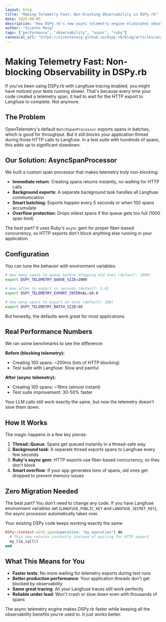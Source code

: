 ```yaml
---
layout: blog
title: "Making Telemetry Fast: Non-blocking Observability in DSPy.rb"
date: 2025-09-05
description: "How DSPy.rb's new async telemetry engine eliminates observability performance bottlenecks"
author: "Vicente Reig"
tags: ["performance", "observability", "async", "ruby"]
canonical_url: "https://vicentereig.github.io/dspy.rb/blog/articles/async-telemetry-optimization/"
---
```


# Making Telemetry Fast: Non-blocking Observability in DSPy.rb

If you've been using DSPy.rb with Langfuse tracing enabled, you might have noticed your tests running slower. That's because every time your code created a telemetry span, it had to wait for the HTTP export to Langfuse to complete. Not anymore.

## The Problem

OpenTelemetry's default `BatchSpanProcessor` exports spans in batches, which is good for throughput. But it still blocks your application thread during those HTTP calls to Langfuse. In a test suite with hundreds of spans, this adds up to significant slowdown.

## Our Solution: AsyncSpanProcessor

We built a custom span processor that makes telemetry truly non-blocking:

- **Immediate return**: Creating spans returns instantly, no waiting for HTTP calls
- **Background exports**: A separate background task handles all Langfuse communication  
- **Smart batching**: Exports happen every 5 seconds or when 100 spans accumulate
- **Overflow protection**: Drops oldest spans if the queue gets too full (1000 span limit)

The best part? It uses Ruby's `async` gem for proper fiber-based concurrency, so HTTP exports don't block anything else running in your application.

## Configuration

You can tune the behavior with environment variables:

```bash
# How many spans to queue before dropping old ones (default: 1000)
export DSPY_TELEMETRY_QUEUE_SIZE=2000

# How often to export in seconds (default: 5.0)
export DSPY_TELEMETRY_EXPORT_INTERVAL=10.0

# How many spans to export at once (default: 100)
export DSPY_TELEMETRY_BATCH_SIZE=50
```

But honestly, the defaults work great for most applications.

## Real Performance Numbers

We ran some benchmarks to see the difference:

**Before (blocking telemetry):**
- Creating 100 spans: ~200ms (lots of HTTP blocking)
- Test suite with Langfuse: Slow and painful

**After (async telemetry):**
- Creating 100 spans: ~19ms (almost instant)  
- Test suite improvement: 30-50% faster

Your LLM calls still work exactly the same, but now the telemetry doesn't slow them down.

## How It Works

The magic happens in a few key pieces:

1. **Thread::Queue**: Spans get queued instantly in a thread-safe way
2. **Background task**: A separate thread exports spans to Langfuse every few seconds
3. **Ruby's async gem**: HTTP exports use fiber-based concurrency, so they don't block
4. **Smart overflow**: If your app generates tons of spans, old ones get dropped to prevent memory issues

## Zero Migration Needed

The best part? You don't need to change any code. If you have Langfuse environment variables set (`LANGFUSE_PUBLIC_KEY` and `LANGFUSE_SECRET_KEY`), the async processor automatically takes over.

Your existing DSPy code keeps working exactly the same:

```ruby
DSPy::Context.with_span(operation: "my_operation") do
  # This now returns instantly instead of waiting for HTTP export
  my_llm_call()
end
```

## What This Means for You

- **Faster tests**: No more waiting for telemetry exports during test runs
- **Better production performance**: Your application threads don't get blocked by observability
- **Same great tracing**: All your Langfuse traces still work perfectly
- **Reliable under load**: Won't crash or slow down even with thousands of spans

The async telemetry engine makes DSPy.rb faster while keeping all the observability benefits you're used to. It just works better.